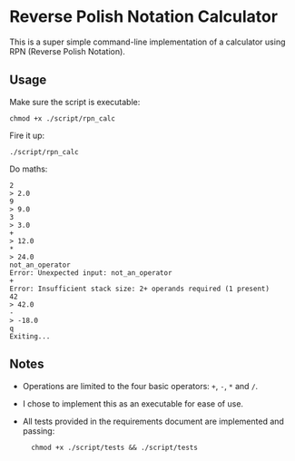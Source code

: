 # Reverse Polish Notation Calculator

This is a super simple command-line implementation of a calculator using RPN
(Reverse Polish Notation).


## Usage

Make sure the script is executable:

    chmod +x ./script/rpn_calc

Fire it up:

    ./script/rpn_calc

Do maths:

    2
    > 2.0
    9
    > 9.0
    3
    > 3.0
    +
    > 12.0
    *
    > 24.0
    not_an_operator
    Error: Unexpected input: not_an_operator
    +
    Error: Insufficient stack size: 2+ operands required (1 present)
    42
    > 42.0
    -
    > -18.0
    q
    Exiting...

## Notes

- Operations are limited to the four basic operators: `+`, `-`, `*` and `/`.
- I chose to implement this as an executable for ease of use.
- All tests provided in the requirements document are implemented and passing:

        chmod +x ./script/tests && ./script/tests
